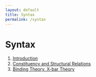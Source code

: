 ```yaml
---
layout: default
title: Syntax
permalink: /syntax
---
```


# Syntax

1. [Introduction](/notes-blog/syntax/ch1)
1. [Constituency and Structural Relations](/notes-blog/syntax/ch2)
1. [Binding Theory, X-bar Theory](/notes-blog/syntax/ch3)